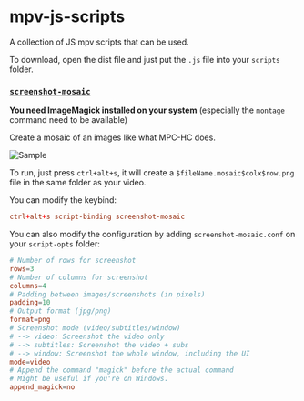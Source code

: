 # mpv-js-scripts

A collection of JS mpv scripts that can be used.

To download, open the dist file and just put the `.js` file into your `scripts` folder.

### [`screenshot-mosaic`](dist/screenshot-mosaic.js)

**You need ImageMagick installed on your system** (especially the `montage` command need to be available)

Create a mosaic of an images like what MPC-HC does.

![Sample](https://p.ihateani.me/qklxfhvu.jpg)

To run, just press `ctrl+alt+s`, it will create a `$fileName.mosaic$colx$row.png` file in the same folder as your video.

You can modify the keybind:
```conf
ctrl+alt+s script-binding screenshot-mosaic
```

You can also modify the configuration by adding `screenshot-mosaic.conf` on your `script-opts` folder:
```conf
# Number of rows for screenshot
rows=3
# Number of columns for screenshot
columns=4
# Padding between images/screenshots (in pixels)
padding=10
# Output format (jpg/png)
format=png
# Screenshot mode (video/subtitles/window)
# --> video: Screenshot the video only
# --> subtitles: Screenshot the video + subs
# --> window: Screenshot the whole window, including the UI
mode=video
# Append the command "magick" before the actual command
# Might be useful if you're on Windows.
append_magick=no
```